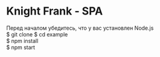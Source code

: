 # Knight Frank - SPA  
Перед началом убедитесь, что у вас установлен Node.js  
$ git clone 
$ cd example  
$ npm install  
$ npm start
